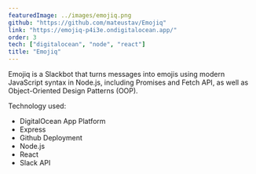 ```yaml
---
featuredImage: ../images/emojiq.png
github: "https://github.com/mateustav/Emojiq"
link: "https://emojiq-p4i3e.ondigitalocean.app/"
order: 3
tech: ["digitalocean", "node", "react"]
title: "Emojiq"
---
```


Emojiq is a Slackbot that turns messages into emojis using modern JavaScript syntax in Node.js, including Promises and Fetch API, as well as Object-Oriented Design Patterns (OOP).

Technology used:

- DigitalOcean App Platform
- Express
- Github Deployment
- Node.js
- React
- Slack API
